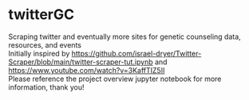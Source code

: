 # twitterGC
Scraping twitter and eventually more sites for genetic counseling data, resources, and events
</br> Initially inspired by https://github.com/israel-dryer/Twitter-Scraper/blob/main/twitter-scraper-tut.ipynb and https://www.youtube.com/watch?v=3KaffTIZ5II
</br> Please reference the project overview jupyter notebook for more information, thank you!
